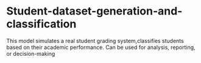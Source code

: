 # Student-dataset-generation-and-classification
This model simulates a real student grading system,classifies students based on their academic performance. 
Can be used for analysis, reporting, or decision-making
